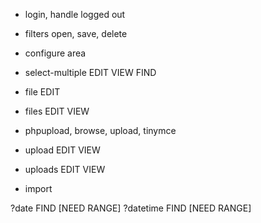 - login, handle logged out
- filters open, save, delete
- configure area
- select-multiple EDIT VIEW FIND

- file EDIT
- files EDIT VIEW
- phpupload, browse, upload, tinymce
- upload EDIT VIEW
- uploads EDIT VIEW
- import

?date FIND [NEED RANGE]
?datetime FIND [NEED RANGE]